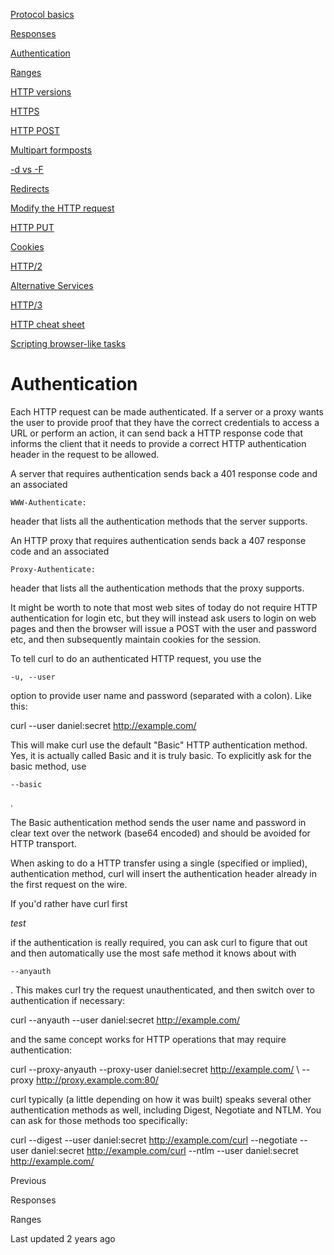 <a href="basics.html" class="navButton-94f2579c--pageItemWithChildrenNested-2c5d8183--navButtonClickable-161b88ca">

<span class="text-4505230f--UIH300-2063425d--textContentFamily-49a318e1--navButtonLabel-14a4968f">Protocol basics</span>

</a>

<a href="response.html" class="navButton-94f2579c--pageItemWithChildrenNested-2c5d8183--navButtonClickable-161b88ca">

<span class="text-4505230f--UIH300-2063425d--textContentFamily-49a318e1--navButtonLabel-14a4968f">Responses</span>

</a>

<a href="auth.html" class="navButton-94f2579c--pageItemWithChildrenNested-2c5d8183--navButtonClickable-161b88ca--navButtonOpened-6a88552e">

<span class="text-4505230f--UIH300-2063425d--textContentFamily-49a318e1--navButtonLabel-14a4968f">Authentication</span>

</a>

<a href="ranges.html" class="navButton-94f2579c--pageItemWithChildrenNested-2c5d8183--navButtonClickable-161b88ca">

<span class="text-4505230f--UIH300-2063425d--textContentFamily-49a318e1--navButtonLabel-14a4968f">Ranges</span>

</a>

<a href="versions.html" class="navButton-94f2579c--pageItemWithChildrenNested-2c5d8183--navButtonClickable-161b88ca">

<span class="text-4505230f--UIH300-2063425d--textContentFamily-49a318e1--navButtonLabel-14a4968f">HTTP versions</span>

</a>

<a href="https.html" class="navButton-94f2579c--pageItemWithChildrenNested-2c5d8183--navButtonClickable-161b88ca">

<span class="text-4505230f--UIH300-2063425d--textContentFamily-49a318e1--navButtonLabel-14a4968f">HTTPS</span>

</a>

<a href="post.html" class="navButton-94f2579c--pageItemWithChildrenNested-2c5d8183--navButtonClickable-161b88ca">

<span class="text-4505230f--UIH300-2063425d--textContentFamily-49a318e1--navButtonLabel-14a4968f">HTTP POST</span>

</a>

<a href="multipart.html" class="navButton-94f2579c--pageItemWithChildrenNested-2c5d8183--navButtonClickable-161b88ca">

<span class="text-4505230f--UIH300-2063425d--textContentFamily-49a318e1--navButtonLabel-14a4968f">Multipart formposts</span>

</a>

<a href="postvspost.html" class="navButton-94f2579c--pageItemWithChildrenNested-2c5d8183--navButtonClickable-161b88ca">

<span class="text-4505230f--UIH300-2063425d--textContentFamily-49a318e1--navButtonLabel-14a4968f">-d vs -F</span>

</a>

<a href="redirects.html" class="navButton-94f2579c--pageItemWithChildrenNested-2c5d8183--navButtonClickable-161b88ca">

<span class="text-4505230f--UIH300-2063425d--textContentFamily-49a318e1--navButtonLabel-14a4968f">Redirects</span>

</a>

<a href="requests.html" class="navButton-94f2579c--pageItemWithChildrenNested-2c5d8183--navButtonClickable-161b88ca">

<span class="text-4505230f--UIH300-2063425d--textContentFamily-49a318e1--navButtonLabel-14a4968f">Modify the HTTP request</span>

</a>

<a href="put.html" class="navButton-94f2579c--pageItemWithChildrenNested-2c5d8183--navButtonClickable-161b88ca">

<span class="text-4505230f--UIH300-2063425d--textContentFamily-49a318e1--navButtonLabel-14a4968f">HTTP PUT</span>

</a>

<a href="cookies.html" class="navButton-94f2579c--pageItemWithChildrenNested-2c5d8183--navButtonClickable-161b88ca">

<span class="text-4505230f--UIH300-2063425d--textContentFamily-49a318e1--navButtonLabel-14a4968f">Cookies</span>

</a>

<a href="http2.html" class="navButton-94f2579c--pageItemWithChildrenNested-2c5d8183--navButtonClickable-161b88ca">

<span class="text-4505230f--UIH300-2063425d--textContentFamily-49a318e1--navButtonLabel-14a4968f">HTTP/2</span>

</a>

<a href="altsvc.html" class="navButton-94f2579c--pageItemWithChildrenNested-2c5d8183--navButtonClickable-161b88ca">

<span class="text-4505230f--UIH300-2063425d--textContentFamily-49a318e1--navButtonLabel-14a4968f">Alternative Services</span>

</a>

<a href="http3.html" class="navButton-94f2579c--pageItemWithChildrenNested-2c5d8183--navButtonClickable-161b88ca">

<span class="text-4505230f--UIH300-2063425d--textContentFamily-49a318e1--navButtonLabel-14a4968f">HTTP/3</span>

</a>

<a href="cheatsheet.html" class="navButton-94f2579c--pageItemWithChildrenNested-2c5d8183--navButtonClickable-161b88ca">

<span class="text-4505230f--UIH300-2063425d--textContentFamily-49a318e1--navButtonLabel-14a4968f">HTTP cheat sheet</span>

</a>

<a href="browserlike.html" class="navButton-94f2579c--pageItemWithChildrenNested-2c5d8183--navButtonClickable-161b88ca">

<span class="text-4505230f--UIH300-2063425d--textContentFamily-49a318e1--navButtonLabel-14a4968f">Scripting browser-like tasks</span>

</a>

# <span class="text-4505230f--DisplayH900-bfb998fa--textContentFamily-49a318e1">Authentication</span>

<span class="text-4505230f--UIH300-2063425d--textUIFamily-5ebd8e40--text-8ee2c8b2">

</span>

<span class="text-4505230f--TextH400-3033861f--textContentFamily-49a318e1">

<span data-key="b27534e8caa64fb1a1d7659c7c6a1601">

<span data-offset-key="b27534e8caa64fb1a1d7659c7c6a1601:0">Each HTTP request can be made authenticated. If a server or a proxy wants the user to provide proof that they have the correct credentials to access a URL or perform an action, it can send back a HTTP response code that informs the client that it needs to provide a correct HTTP authentication header in the request to be allowed.</span>

</span>

</span>

<span class="text-4505230f--TextH400-3033861f--textContentFamily-49a318e1">

<span data-key="806deb4204034306b5776d1de3a87f99">

<span data-offset-key="806deb4204034306b5776d1de3a87f99:0">A server that requires authentication sends back a 401 response code and an associated </span>

<span data-offset-key="806deb4204034306b5776d1de3a87f99:1">`WWW-Authenticate:`</span>

<span data-offset-key="806deb4204034306b5776d1de3a87f99:2"> header that lists all the authentication methods that the server supports.</span>

</span>

</span>

<span class="text-4505230f--TextH400-3033861f--textContentFamily-49a318e1">

<span data-key="3e3d79b2cf2b49399cc57f562a4e89a6">

<span data-offset-key="3e3d79b2cf2b49399cc57f562a4e89a6:0">An HTTP proxy that requires authentication sends back a 407 response code and an associated </span>

<span data-offset-key="3e3d79b2cf2b49399cc57f562a4e89a6:1">`Proxy-Authenticate:`</span>

<span data-offset-key="3e3d79b2cf2b49399cc57f562a4e89a6:2"> header that lists all the authentication methods that the proxy supports.</span>

</span>

</span>

<span class="text-4505230f--TextH400-3033861f--textContentFamily-49a318e1">

<span data-key="60ef948199484ea896b9c938524e0faf">

<span data-offset-key="60ef948199484ea896b9c938524e0faf:0">It might be worth to note that most web sites of today do not require HTTP authentication for login etc, but they will instead ask users to login on web pages and then the browser will issue a POST with the user and password etc, and then subsequently maintain cookies for the session.</span>

</span>

</span>

<span class="text-4505230f--TextH400-3033861f--textContentFamily-49a318e1">

<span data-key="7b89a2eb8b014f6d98ca9baad77fd8cd">

<span data-offset-key="7b89a2eb8b014f6d98ca9baad77fd8cd:0">To tell curl to do an authenticated HTTP request, you use the </span>

<span data-offset-key="7b89a2eb8b014f6d98ca9baad77fd8cd:1">`-u, --user`</span>

<span data-offset-key="7b89a2eb8b014f6d98ca9baad77fd8cd:2"> option to provide user name and password (separated with a colon). Like this:</span>

</span>

</span> curl --user daniel:secret http://example.com/<span class="text-4505230f--TextH400-3033861f--textContentFamily-49a318e1">

<span data-key="4754339d608143c88208741c52966bed">

<span data-offset-key="4754339d608143c88208741c52966bed:0">This will make curl use the default "Basic" HTTP authentication method. Yes, it is actually called Basic and it is truly basic. To explicitly ask for the basic method, use </span>

<span data-offset-key="4754339d608143c88208741c52966bed:1">`--basic`</span>

<span data-offset-key="4754339d608143c88208741c52966bed:2">.</span>

</span>

</span>

<span class="text-4505230f--TextH400-3033861f--textContentFamily-49a318e1">

<span data-key="fab766fcfd074b7989c5522fa153b7eb">

<span data-offset-key="fab766fcfd074b7989c5522fa153b7eb:0">The Basic authentication method sends the user name and password in clear text over the network (base64 encoded) and should be avoided for HTTP transport.</span>

</span>

</span>

<span class="text-4505230f--TextH400-3033861f--textContentFamily-49a318e1">

<span data-key="d4e541e8cecf493c95ed90b369e0e190">

<span data-offset-key="d4e541e8cecf493c95ed90b369e0e190:0">When asking to do a HTTP transfer using a single (specified or implied), authentication method, curl will insert the authentication header already in the first request on the wire.</span>

</span>

</span>

<span class="text-4505230f--TextH400-3033861f--textContentFamily-49a318e1">

<span data-key="6be8bc3706964869b73bb7e94b4f81f4">

<span data-offset-key="6be8bc3706964869b73bb7e94b4f81f4:0">If you'd rather have curl first </span>

<span data-offset-key="6be8bc3706964869b73bb7e94b4f81f4:1">_test_</span>

<span data-offset-key="6be8bc3706964869b73bb7e94b4f81f4:2"> if the authentication is really required, you can ask curl to figure that out and then automatically use the most safe method it knows about with </span>

<span data-offset-key="6be8bc3706964869b73bb7e94b4f81f4:3">`--anyauth`</span>

<span data-offset-key="6be8bc3706964869b73bb7e94b4f81f4:4">. This makes curl try the request unauthenticated, and then switch over to authentication if necessary:</span>

</span>

</span> curl --anyauth --user daniel:secret http://example.com/<span class="text-4505230f--TextH400-3033861f--textContentFamily-49a318e1">

<span data-key="28a27f729aea4873be3ac0e883e19e8d">

<span data-offset-key="28a27f729aea4873be3ac0e883e19e8d:0">and the same concept works for HTTP operations that may require authentication:</span>

</span>

</span> curl --proxy-anyauth --proxy-user daniel:secret http://example.com/ \ --proxy http://proxy.example.com:80/<span class="text-4505230f--TextH400-3033861f--textContentFamily-49a318e1">

<span data-key="6c9b8832659042d3a9e6157705b97c82">

<span data-offset-key="6c9b8832659042d3a9e6157705b97c82:0">curl typically (a little depending on how it was built) speaks several other authentication methods as well, including Digest, Negotiate and NTLM. You can ask for those methods too specifically:</span>

</span>

</span> curl --digest --user daniel:secret http://example.com/curl --negotiate --user daniel:secret http://example.com/curl --ntlm --user daniel:secret http://example.com/<a href="response.html" class="reset-3c756112--card-6570f064--whiteCard-fff091a4--cardPrevious-56a5e674">

</a>

<span class="text-4505230f--TextH200-a3425406--textContentFamily-49a318e1">Previous</span>

<span class="text-4505230f--UIH400-4e41e82a--textContentFamily-49a318e1">Responses</span>

<a href="ranges.html" class="reset-3c756112--card-6570f064--whiteCard-fff091a4--cardNext-19241c42">

</a>

<span class="text-4505230f--UIH400-4e41e82a--textContentFamily-49a318e1">Ranges</span>

<span class="text-4505230f--TextH200-a3425406--textContentFamily-49a318e1">Last updated 2 years ago</span>
